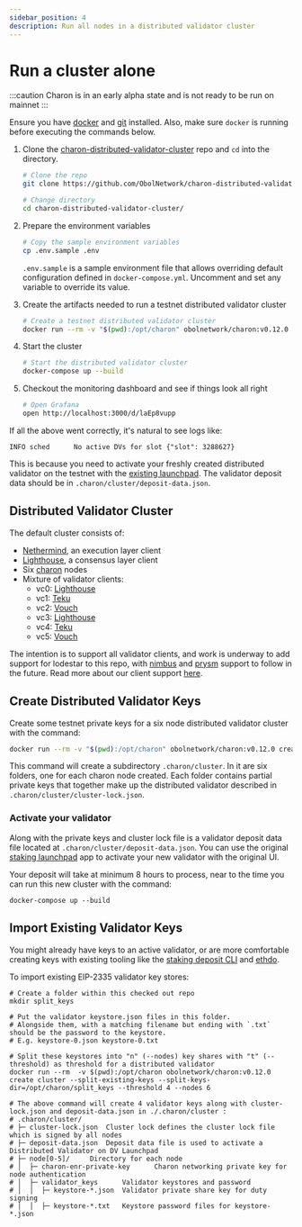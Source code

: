 ```yaml
---
sidebar_position: 4
description: Run all nodes in a distributed validator cluster
---
```


# Run a cluster alone

:::caution
Charon is in an early alpha state and is not ready to be run on mainnet
:::

Ensure you have [docker](https://docs.docker.com/engine/install/) and [git](https://git-scm.com/downloads) installed. Also, make sure `docker` is running before executing the commands below.

1. Clone the [charon-distributed-validator-cluster](https://github.com/ObolNetwork/charon-distributed-validator-cluster) repo and `cd` into the directory.

   ```sh
   # Clone the repo
   git clone https://github.com/ObolNetwork/charon-distributed-validator-cluster.git

   # Change directory
   cd charon-distributed-validator-cluster/
   ```

1. Prepare the environment variables

   ```sh
   # Copy the sample environment variables
   cp .env.sample .env
   ```
   `.env.sample` is a sample environment file that allows overriding default configuration defined in `docker-compose.yml`. Uncomment and set any variable to override its value.

1. Create the artifacts needed to run a testnet distributed validator cluster

   ```sh
   # Create a testnet distributed validator cluster
   docker run --rm -v "$(pwd):/opt/charon" obolnetwork/charon:v0.12.0 create cluster --withdrawal-address="0x000000000000000000000000000000000000dead" --nodes 6 --threshold 5
   ```

1. Start the cluster
   ```sh
   # Start the distributed validator cluster
   docker-compose up --build
   ```
1. Checkout the monitoring dashboard and see if things look all right

   ```sh
   # Open Grafana
   open http://localhost:3000/d/laEp8vupp
   ```

If all the above went correctly, it's natural to see logs like:

`INFO sched      No active DVs for slot {"slot": 3288627}`

This is because you need to activate your freshly created distributed validator on the testnet with the [existing launchpad](https://prater.launchpad.ethereum.org/en/). The validator deposit data should be in `.charon/cluster/deposit-data.json`.

## Distributed Validator Cluster

The default cluster consists of:
- [Nethermind](https://github.com/NethermindEth/nethermind), an execution layer client
- [Lighthouse](https://github.com/sigp/lighthouse), a consensus layer client
- Six [charon](https://github.com/ObolNetwork/charon) nodes
- Mixture of validator clients:
  - vc0: [Lighthouse](https://github.com/sigp/lighthouse)
  - vc1: [Teku](https://github.com/ConsenSys/teku)
  - vc2: [Vouch](https://github.com/attestantio/vouch)
  - vc3: [Lighthouse](https://github.com/sigp/lighthouse)
  - vc4: [Teku](https://github.com/ConsenSys/teku)
  - vc5: [Vouch](https://github.com/attestantio/vouch)

The intention is to support all validator clients, and work is underway to add support for lodestar to this repo, with [nimbus](https://github.com/ObolNetwork/charon-distributed-validator-cluster/issues/67) and [prysm](https://github.com/ObolNetwork/charon-distributed-validator-cluster/issues/68) support to follow in the future. Read more about our client support [here](https://github.com/ObolNetwork/charon#supported-consensus-layer-clients).

## Create Distributed Validator Keys

Create some testnet private keys for a six node distributed validator cluster with the command:

```sh
docker run --rm -v "$(pwd):/opt/charon" obolnetwork/charon:v0.12.0 create cluster --withdrawal-address="0x000000000000000000000000000000000000dead" --nodes 6 --threshold 5
```

This command will create a subdirectory `.charon/cluster`. In it are six folders, one for each charon node created. Each folder contains partial private keys that together make up the distributed validator described in `.charon/cluster/cluster-lock.json`.

### Activate your validator

Along with the private keys and cluster lock file is a validator deposit data file located at `.charon/cluster/deposit-data.json`. You can use the original [staking launchpad](https://prater.launchpad.ethereum.org/) app to activate your new validator with the original UI.

Your deposit will take at minimum 8 hours to process, near to the time you can run this new cluster with the command:

```
docker-compose up --build
```

## Import Existing Validator Keys

You might already have keys to an active validator, or are more comfortable creating keys with existing tooling like the [staking deposit CLI](https://github.com/ethereum/staking-deposit-cli) and [ethdo](https://github.com/wealdtech/ethdo).

To import existing EIP-2335 validator key stores:

```
# Create a folder within this checked out repo
mkdir split_keys

# Put the validator keystore.json files in this folder.
# Alongside them, with a matching filename but ending with `.txt` should be the password to the keystore.
# E.g. keystore-0.json keystore-0.txt

# Split these keystores into "n" (--nodes) key shares with "t" (--threshold) as threshold for a distributed validator
docker run --rm  -v $(pwd):/opt/charon obolnetwork/charon:v0.12.0 create cluster --split-existing-keys --split-keys-dir=/opt/charon/split_keys --threshold 4 --nodes 6

# The above command will create 4 validator keys along with cluster-lock.json and deposit-data.json in ./.charon/cluster : 
# .charon/cluster/
# ├─ cluster-lock.json	Cluster lock defines the cluster lock file which is signed by all nodes
# ├─ deposit-data.json	Deposit data file is used to activate a Distributed Validator on DV Launchpad
# ├─ node[0-5]/		Directory for each node
# │  ├─ charon-enr-private-key		Charon networking private key for node authentication
# │  ├─ validator_keys		Validator keystores and password
# │  │  ├─ keystore-*.json	Validator private share key for duty signing
# │  │  ├─ keystore-*.txt	Keystore password files for keystore-*.json
```